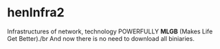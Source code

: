# henInfra2

Infrastructures of network, technology POWERFULLY **MLGB** (Makes Life Get Better)./br
And now there is no need to download all biniaries.

